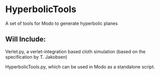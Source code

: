 HyperbolicTools
===============

A set of tools for Modo to generate hyperbolic planes

Will Include:
---------------


Verlet.py, a verlet-integration based cloth simulation (based on the specification by T. Jakobsen)


HyperbolicTools.py, which can be used in Modo as a standalone script.
